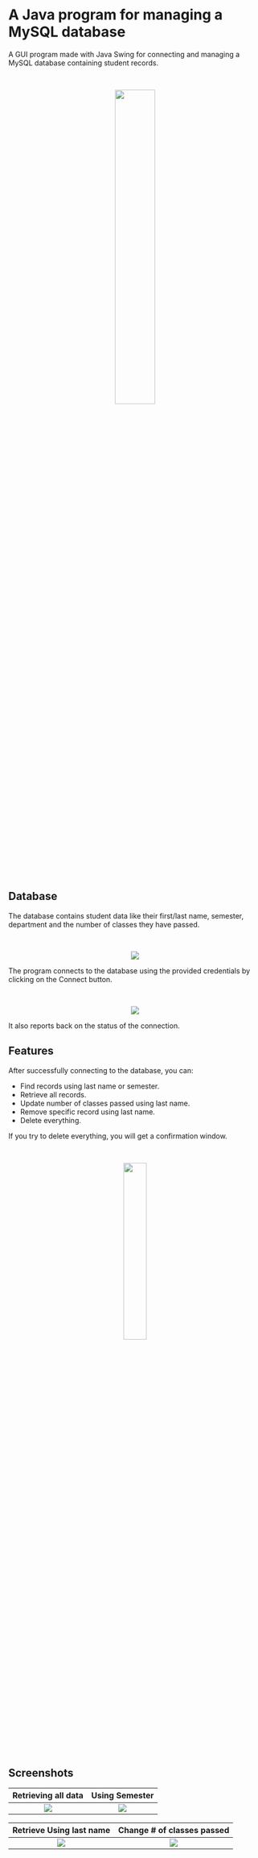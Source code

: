 # A Java program for managing a MySQL database 

A GUI program made with Java Swing for connecting and managing a MySQL database containing student records.

<br>
<p align="center">
<img src="https://user-images.githubusercontent.com/70406237/212170357-0cff0e33-07f1-486f-b787-6f4c6f2d8c81.png" style="width: 40%; height: 40%"/>
<br>

## Database

The database contains student data like their first/last name, semester, department and the number of classes they have passed.

<br>
<p align="center">
<img src="https://user-images.githubusercontent.com/70406237/212162182-ee7e6d0c-cf16-4239-ad75-8fe22a315f0d.png"/>
<br>

The program connects to the database using the provided credentials by clicking on the Connect button.


<br>
<p align="center">
<img src="https://user-images.githubusercontent.com/70406237/212162598-236570e7-3a4b-4a20-bb65-6c761ed2694b.png"/>
<br>

It also reports back on the status of the connection.

## Features
After successfully connecting to the database, you can:

- Find records using last name or semester.
- Retrieve all records.
- Update number of classes passed using last name.
- Remove specific record using last name.
- Delete everything.

If you try to delete everything, you will get a confirmation window.

<br>
<p align="center">
<img src="https://user-images.githubusercontent.com/70406237/212164407-f238119a-804c-411c-8090-45216d7f3ed5.png" style="width: 30%" />


## Screenshots
Retrieving all data             |  Using Semester
:-------------------------:|:-------------------------:|
![](https://user-images.githubusercontent.com/70406237/212169635-dd31881f-7dac-404b-afd8-be271bda3ec7.png) | ![](https://user-images.githubusercontent.com/70406237/212175970-a807e4ed-cca3-4ea9-8129-d63510e5d1a8.png) 


|  Retrieve Using last name |  Change # of classes passed
:-------------------------:|:-------------------------:|
| ![](https://user-images.githubusercontent.com/70406237/212175054-f3cdecf4-59c8-45e4-9c70-38e64442f528.png) | ![](https://user-images.githubusercontent.com/70406237/212191119-6e08e780-4c54-4cdb-87a4-368dc99c3fe9.png)